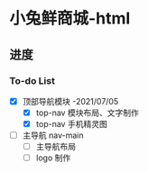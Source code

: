 # 小兔鲜商城-html

## 进度

### To-do List

-   [x] 顶部导航模块 -2021/07/05
    -   [x] top-nav 模块布局、文字制作
    -   [x] top-nav 手机精灵图
-   [ ] 主导航 nav-main
    -   [ ] 主导航布局
    -   [ ] logo 制作
